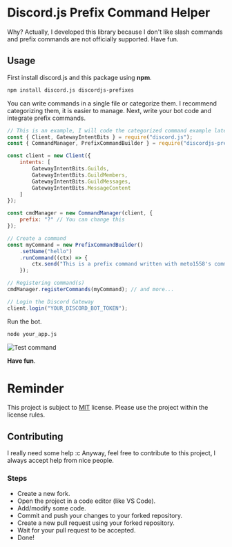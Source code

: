 # Discord.js Prefix Command Helper
Why? Actually, I developed this library because I don't like slash commands and prefix commands are not officially supported. Have fun.

## Usage
First install discord.js and this package using **npm**.
```bash
npm install discord.js discordjs-prefixes
```
You can write commands in a single file or categorize them. I recommend categorizing them, it is easier to manage.
Next, write your bot code and integrate prefix commands.
```js
// This is an example, I will code the categorized command example later.
const { Client, GatewayIntentBits } = require("discord.js");
const { CommandManager, PrefixCommandBuilder } = require("discordjs-prefixes");

const client = new Client({
    intents: [
        GatewayIntentBits.Guilds,
        GatewayIntentBits.GuildMembers,
        GatewayIntentBits.GuildMessages,
        GatewayIntentBits.MessageContent
    ]
});

const cmdManager = new CommandManager(client, {
    prefix: "?" // You can change this
});

// Create a command
const myCommand = new PrefixCommandBuilder()
    .setName("hello")
    .runCommand((ctx) => {
        ctx.send("This is a prefix command written with meto1558's command manager!");
    });

// Registering command(s)
cmdManager.registerCommands(myCommand); // and more...

// Login the Discord Gateway
client.login("YOUR_DISCORD_BOT_TOKEN");
```
Run the bot.
```bash
node your_app.js
```
![Test command](https://cdn.discordapp.com/attachments/1103629924549541930/1275123317535277167/image.png?ex=66c4bea1&is=66c36d21&hm=38e0d921ba59330fd842c3e0eb3235ea0cfb3b4f2cef647f224b8cb12d3789c4&)

**Have fun**.

# Reminder
This project is subject to [MIT](https://mit-license.org/) license. Please use the project within the license rules.

## Contributing
I really need some help :c Anyway, feel free to contribute to this project, I always accept help from nice people.
### Steps
- Create a new fork.
- Open the project in a code editor (like VS Code).
- Add/modify some code.
- Commit and push your changes to your forked repository.
- Create a new pull request using your forked repository.
- Wait for your pull request to be accepted.
- Done!
